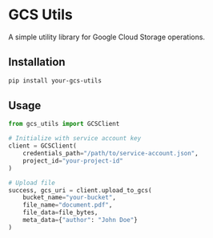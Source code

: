 # GCS Utils

A simple utility library for Google Cloud Storage operations.

## Installation

```bash
pip install your-gcs-utils
```

## Usage

```python
from gcs_utils import GCSClient

# Initialize with service account key
client = GCSClient(
    credentials_path="/path/to/service-account.json",
    project_id="your-project-id"
)

# Upload file
success, gcs_uri = client.upload_to_gcs(
    bucket_name="your-bucket",
    file_name="document.pdf",
    file_data=file_bytes,
    meta_data={"author": "John Doe"}
)
```
